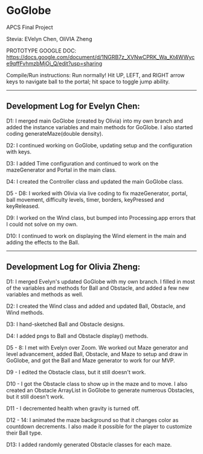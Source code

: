 # GoGlobe
APCS Final Project

Stevia: EVelyn Chen, OliVIA Zheng

PROTOTYPE GOOGLE DOC: https://docs.google.com/document/d/1NGRB7z_XVNwCPRK_Wa_Kt4WWyce9qffFvhmzbMjOj_Q/edit?usp=sharing

Compile/Run instructions: Run normally! Hit UP, LEFT, and RIGHT arrow keys to navigate ball to the portal; hit space to toggle jump ability.

--------------------------------
Development Log for Evelyn Chen:
--------------------------------
D1: I merged main GoGlobe (created by Olivia) into my own branch and added the instance variables and main methods for GoGlobe. I also started coding generateMaze(double density).

D2: I continued working on GoGlobe, updating setup and the configuration with keys.

D3: I added Time configuration and continued to work on the mazeGenerator and Portal in the main class.

D4: I created the Controller class and updated the main GoGlobe class.

D5 - D8: I worked with Olivia via live coding to fix mazeGenerator, portal, ball movement, difficulty levels, timer, borders, keyPressed and keyReleased.

D9: I worked on the Wind class, but bumped into Processing.app errors that I could not solve on my own.

D10: I continued to work on displaying the Wind element in the main and adding the effects to the Ball.

----------------------------------
Development Log for Olivia Zheng:
----------------------------------
D1: I merged Evelyn's updated GoGlobe with my own branch. I filled in most of the variables and methods for Ball and Obstacle, and added a few new variables and methods as well.

D2: I created the Wind class and added and updated Ball, Obstacle, and Wind methods.

D3: I hand-sketched Ball and Obstacle designs.

D4: I added pngs to Ball and Obstacle display() methods.

D5 - 8: I met with Evelyn over Zoom. We worked out Maze generator and level advancement, added Ball, Obstacle, and Maze to setup and draw in GoGlobe, and got the Ball and Maze generator to work for our MVP.

D9 - I edited the Obstacle class, but it still doesn't work.

D10 - I got the Obstacle class to show up in the maze and to move. I also created an Obstacle ArrayList in GoGlobe to generate numerous Obstacles, but it still doesn't work.

D11 - I decremented health when gravity is turned off.

D12 - 14: I animated the maze background so that it changes color as countdown decrements. I also made it possible for the player to customize their Ball type.

D13: I added randomly generated Obstacle classes for each maze.
